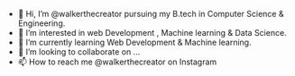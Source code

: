 - 👋 Hi, I’m @walkerthecreator pursuing my B.tech in Computer Science & Engineering.
- 👀 I’m interested in web Development , Machine learning & Data Science.
- 🌱 I’m currently learning Web Development & Machine learning.
- 💞️ I’m looking to collaborate on ...
- 📫 How to reach me @walkerthecreator on Instagram 

<!---
walkerthecreator/walkerthecreator is a ✨ special ✨ repository because its `README.md` (this file) appears on your GitHub profile.
You can click the Preview link to take a look at your changes.
--->
